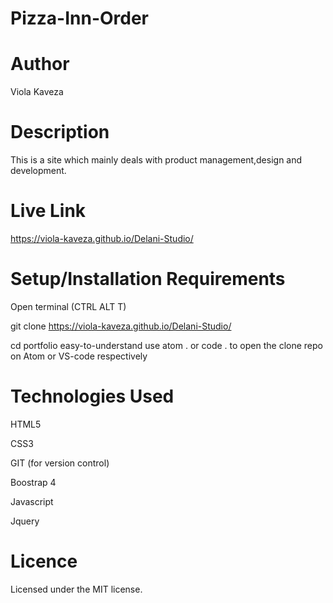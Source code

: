 # Pizza-Inn-Order

# Author
Viola Kaveza

# Description
This is a site which mainly deals with product management,design and development.

# Live Link
https://viola-kaveza.github.io/Delani-Studio/

# Setup/Installation Requirements
Open terminal (CTRL ALT T)

git clone https://viola-kaveza.github.io/Delani-Studio/

cd portfolio easy-to-understand use atom . or code . to open the clone repo on Atom or VS-code respectively

# Technologies Used
HTML5

CSS3

GIT (for version control)

Boostrap 4

Javascript

Jquery

# Licence
Licensed under the MIT license.





